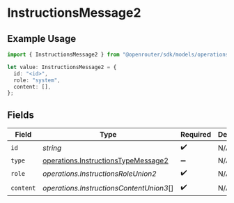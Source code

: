 # InstructionsMessage2

## Example Usage

```typescript
import { InstructionsMessage2 } from "@openrouter/sdk/models/operations";

let value: InstructionsMessage2 = {
  id: "<id>",
  role: "system",
  content: [],
};
```

## Fields

| Field                                                                                      | Type                                                                                       | Required                                                                                   | Description                                                                                |
| ------------------------------------------------------------------------------------------ | ------------------------------------------------------------------------------------------ | ------------------------------------------------------------------------------------------ | ------------------------------------------------------------------------------------------ |
| `id`                                                                                       | *string*                                                                                   | :heavy_check_mark:                                                                         | N/A                                                                                        |
| `type`                                                                                     | [operations.InstructionsTypeMessage2](../../models/operations/instructionstypemessage2.md) | :heavy_minus_sign:                                                                         | N/A                                                                                        |
| `role`                                                                                     | *operations.InstructionsRoleUnion2*                                                        | :heavy_check_mark:                                                                         | N/A                                                                                        |
| `content`                                                                                  | *operations.InstructionsContentUnion3*[]                                                   | :heavy_check_mark:                                                                         | N/A                                                                                        |